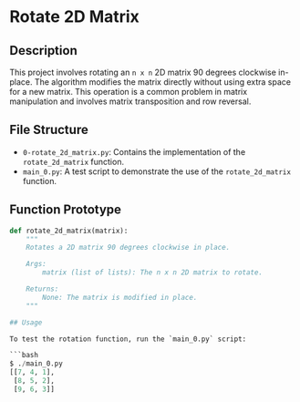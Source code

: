 #  Rotate 2D Matrix

## Description

This project involves rotating an `n x n` 2D matrix 90 degrees clockwise in-place. The algorithm modifies the matrix directly without using extra space for a new matrix. This operation is a common problem in matrix manipulation and involves matrix transposition and row reversal.

## File Structure

- `0-rotate_2d_matrix.py`: Contains the implementation of the `rotate_2d_matrix` function.
- `main_0.py`: A test script to demonstrate the use of the `rotate_2d_matrix` function.

## Function Prototype

```python
def rotate_2d_matrix(matrix):
    """
    Rotates a 2D matrix 90 degrees clockwise in place.

    Args:
        matrix (list of lists): The n x n 2D matrix to rotate.

    Returns:
        None: The matrix is modified in place.
    """

## Usage

To test the rotation function, run the `main_0.py` script:

```bash
$ ./main_0.py
[[7, 4, 1],
 [8, 5, 2],
 [9, 6, 3]]
